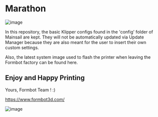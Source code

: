 # Marathon

![image](https://github.com/FORMBOT/Marathon/assets/73830817/ed381f19-a20b-42b9-be9a-7cedae6ee94b)


In this repository, the basic Klipper configs found in the 'config' folder of Mainsail are kept. 
They will not be automatically updated via Update Manager because they are also meant for the user to insert their own custom settings.

Also, the latest system image used to flash the printer when leaving the Formbot factory can be found here.



## Enjoy and Happy Printing

Yours, Formbot Team ! :)

https://www.formbot3d.com/

![image](https://github.com/FORMBOT/Marathon/assets/73830817/c5c75fbc-0f3b-45f6-9250-319c1e67f1dc)


